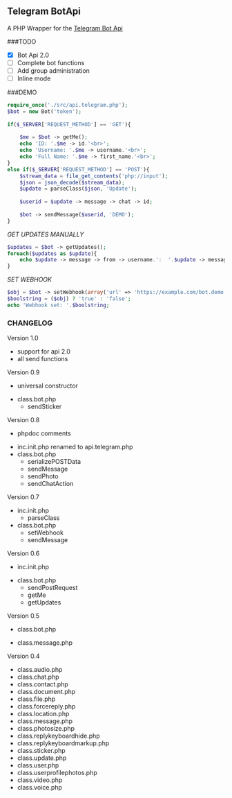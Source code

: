 ## Telegram BotApi
A PHP Wrapper for the [Telegram Bot Api](https://core.telegram.org/bots/api)

###TODO

- [x] Bot Api 2.0
- [ ] Complete bot functions
- [ ] Add group administration
- [ ] Inline mode

###DEMO
```php
require_once('./src/api.telegram.php');
$bot = new Bot('token');
	
if($_SERVER['REQUEST_METHOD'] == 'GET'){
		
	$me = $bot -> getMe();
	echo 'ID: '.$me -> id.'<br>';
	echo 'Username: '.$me -> username.'<br>';
	echo 'Full Name: '.$me -> first_name.'<br>';
}
else if($_SERVER['REQUEST_METHOD'] == 'POST'){
	$stream_data = file_get_contents('php://input');
	$json = json_decode($stream_data);
	$update = parseClass($json, 'Update');
		
	$userid = $update -> message -> chat -> id;
		
	$bot -> sendMessage($userid, 'DEMO');
}
```

*GET UPDATES MANUALLY*
```php
$updates = $bot -> getUpdates();
foreach($updates as $update){
	echo $update -> message -> from -> username.':  '.$update -> message -> text.'<br>';
}
```

*SET WEBHOOK*
```php
$obj = $bot -> setWebhook(array('url' => 'https://example.com/bot.demo.php'));
$boolstring = ($obj) ? 'true' : 'false';
echo 'Webhook set: '.$boolstring;
```
### CHANGELOG
Version 1.0
+ support for api 2.0
+ all send functions

Version 0.9
+ universal constructor
* class.bot.php
  + sendSticker

Version 0.8
+ phpdoc comments
* inc.init.php renamed to api.telegram.php
* class.bot.php
  + serializePOSTData
  * sendMessage
  + sendPhoto
  + sendChatAction

Version 0.7
* inc.init.php
  * parseClass
* class.bot.php
  + setWebhook
  + sendMessage

Version 0.6
+ inc.init.php
* class.bot.php
  + sendPostRequest
  + getMe
  + getUpdates

Version 0.5
+ class.bot.php
* class.message.php

Version 0.4
+ class.audio.php
+ class.chat.php
+ class.contact.php
+ class.document.php
+ class.file.php
+ class.forcereply.php
+ class.location.php
+ class.message.php
+ class.photosize.php
+ class.replykeyboardhide.php
+ class.replykeyboardmarkup.php
+ class.sticker.php
+ class.update.php
+ class.user.php
+ class.userprofilephotos.php
+ class.video.php
+ class.voice.php
